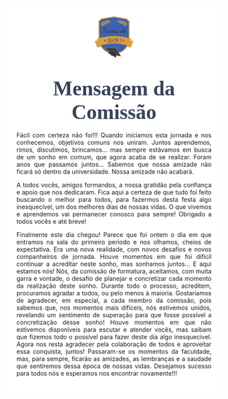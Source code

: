 

<style>

body { 
  background-image: url("../imagens/fundo9.png");
  background-repeat: no-repeat;
  background-attachment: fixed;
  background-position: center; 
}

#example3 {
  border-radius: 6px;
  padding: 25px;
  background-color: white;
  background-repeat: no-repeat;
  background-origin: content-box;
  background-position: center;
}

.alert {
  padding: 20px;
  background-color: #f44336;
  color: white;
}

.closebtn {
  margin-left: 15px;
  color: white;
  font-weight: bold;
  float: right;
  font-size: 22px;
  line-height: 20px;
  cursor: pointer;
  transition: 0.3s;
}

.closebtn:hover {
  color: black;
}
</style>

<link href="https://fonts.googleapis.com/css?family=Dancing+Script&display=swap" rel="stylesheet">

<div id="example3">
<center><img src="../imagens/turma2.png" style="width:20%"/></center>


<center> 



<h1 style="font-family:'Dancing Script', cursive; color:#38425B;"><font size="12"><strong>Mensagem da Comissão</strong></font></h1>

<p style="text-align: justify;">
</p>




<p style="text-align: justify;">
Fácil com certeza não foi!!! Quando iniciamos esta jornada e nos conhecemos, objetivos comuns
nos uniram. Juntos aprendemos, rimos, discutimos, brincamos… mas sempre estávamos em busca
de um sonho em comum, que agora acaba de se realizar. Foram anos que passamos juntos…
Sabemos que nossa amizade não ficará só dentro da universidade. Nossa amizade não acabará.

</p>

<p style="text-align: justify;">
A todos vocês, amigos formandos, a nossa gratidão pela confiança e apoio que nos dedicaram. Fica
aqui a certeza de que tudo foi feito buscando o melhor para todos, para fazermos desta festa algo
inesquecível, um dos melhores dias de nossas vidas. O que vivemos e aprendemos vai permanecer
conosco para sempre! Obrigado a todos vocês e até breve!
</p>

<p style="text-align: justify;">
Finalmente este dia chegou! Parece que foi ontem o dia em que entramos na sala
do primeiro período e nos olhamos, cheios de expectativa. Era uma nova realidade, com
novos desafios e novos companheiros de jornada. Houve momentos em que foi difícil
continuar a acreditar neste sonho, mas sonhamos juntos… E aqui estamos nós! Nós, da
comissão de formatura, aceitamos, com muita garra e vontade, o desafio de planejar e concretizar
cada momento da realização deste sonho. Durante todo o processo, acreditem, procuramos
agradar a todos, ou pelo menos à maioria. Gostaríamos de agradecer, em especial, a cada membro
da comissão, pois sabemos que, nos momentos mais difíceis, nós estivemos unidos, revelando um
sentimento de superação para que fosse possível a concretização desse sonho! Houve momentos
em que não estivemos disponíveis para escutar e atender vocês, mas saibam que fizemos todo o
possível para fazer deste dia algo inesquecível. Agora nos resta agradecer pela colaboração de todos e aproveitar essa conquista, juntos! Passaram-se os momentos da faculdade, mas, para sempre, ficarão as amizades, as lembranças e a saudade que sentiremos dessa época de nossas vidas. Desejamos sucesso para todos nós e esperamos nos encontrar novamente!!!
</p>




</div>


